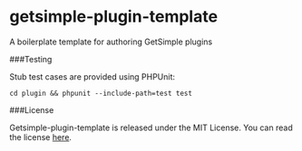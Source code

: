 getsimple-plugin-template
=========================

A boilerplate template for authoring GetSimple plugins


###Testing

Stub test cases are provided using PHPUnit:

    cd plugin && phpunit --include-path=test test

###License

Getsimple-plugin-template is released under the MIT License. You can read the license [here](http://opensource.org/licenses/mit-license.php).
